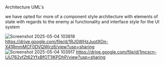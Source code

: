 Architecture UML's

we have opted for more of a component style architecture with elements of state with regards to the enemy ai functionality and interface style for the UI system

![Screenshot 2025-05-04 103818](https://github.com/user-attachments/assets/591c746c-f64f-46d1-9bd0-71e9dc7a21b6)
https://drive.google.com/file/d/1RJGWHzJuotXOn-X41RmmMCF0DVQWjrz6/view?usp=sharing
![Screenshot 2025-05-04 103917](https://github.com/user-attachments/assets/ff08ce5d-02d7-468c-97ad-9db0e27b9f32)
https://drive.google.com/file/d/1mcxcn-lJU762vfZt62YfxBfOT1lKPDhP/view?usp=sharing

